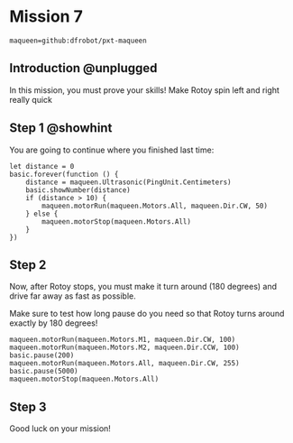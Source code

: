 # Mission 7
```package
maqueen=github:dfrobot/pxt-maqueen
```

## Introduction @unplugged

In this mission, you must prove your skills! Make Rotoy spin left and right really quick

## Step 1 @showhint

You are going to continue where you finished last time:

```blocks
let distance = 0
basic.forever(function () {
    distance = maqueen.Ultrasonic(PingUnit.Centimeters)
    basic.showNumber(distance)
    if (distance > 10) {
        maqueen.motorRun(maqueen.Motors.All, maqueen.Dir.CW, 50)
    } else {
        maqueen.motorStop(maqueen.Motors.All)
    }
})
```


## Step 2

Now, after Rotoy stops, you must make it turn around (180 degrees) and drive far away as fast as possible.

Make sure to test how long pause do you need so that Rotoy turns around exactly by 180 degrees!

```blocks
maqueen.motorRun(maqueen.Motors.M1, maqueen.Dir.CW, 100)
maqueen.motorRun(maqueen.Motors.M2, maqueen.Dir.CCW, 100)
basic.pause(200)
maqueen.motorRun(maqueen.Motors.All, maqueen.Dir.CW, 255)
basic.pause(5000)
maqueen.motorStop(maqueen.Motors.All)
```

## Step 3

Good luck on your mission!
